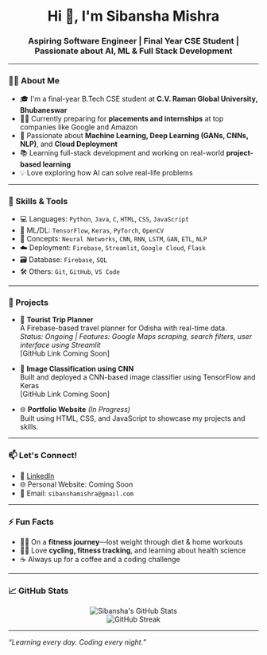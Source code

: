 <h1 align="center">Hi 👋, I'm Sibansha Mishra</h1>
<h3 align="center">Aspiring Software Engineer | Final Year CSE Student | Passionate about AI, ML & Full Stack Development</h3>

---

### 🧑‍💻 About Me

- 🎓 I'm a final-year B.Tech CSE student at **C.V. Raman Global University, Bhubaneswar**  
- 👨‍💻 Currently preparing for **placements and internships** at top companies like Google and Amazon  
- 🚀 Passionate about **Machine Learning, Deep Learning (GANs, CNNs, NLP)**, and **Cloud Deployment**  
- 📚 Learning full-stack development and working on real-world **project-based learning**
- 💡 Love exploring how AI can solve real-life problems

---

### 🔧 Skills & Tools

- 💻 Languages: `Python`, `Java`, `C`, `HTML`, `CSS`, `JavaScript`
- 🤖 ML/DL: `TensorFlow`, `Keras`, `PyTorch`, `OpenCV`
- 🧠 Concepts: `Neural Networks`, `CNN`, `RNN`, `LSTM`, `GAN`, `ETL`, `NLP`
- ☁️ Deployment: `Firebase`, `Streamlit`, `Google Cloud`, `Flask`
- 🗃️ Database: `Firebase`, `SQL`
- 🛠️ Others: `Git`, `GitHub`, `VS Code`

---

### 🌟 Projects

- 🔭 **Tourist Trip Planner**  
  A Firebase-based travel planner for Odisha with real-time data.  
  _Status: Ongoing | Features: Google Maps scraping, search filters, user interface using Streamlit_  
  [GitHub Link Coming Soon]

- 🤖 **Image Classification using CNN**  
  Built and deployed a CNN-based image classifier using TensorFlow and Keras  
  [GitHub Link Coming Soon]

- 🌐 **Portfolio Website** *(In Progress)*  
  Built using HTML, CSS, and JavaScript to showcase my projects and skills.

---

### 📫 Let's Connect!

- 💼 [LinkedIn](https://www.linkedin.com/in/sibanshamishra)  
- 🌐 Personal Website: Coming Soon  
- 📧 Email: `sibanshamishra@gmail.com`

---

### ⚡ Fun Facts

- 🏋️‍♂️ On a **fitness journey**—lost weight through diet & home workouts  
- 🚴‍♂️ Love **cycling, fitness tracking**, and learning about health science  
- ☕ Always up for a coffee and a coding challenge

---

### 📈 GitHub Stats

<p align="center">
  <img src="https://github-readme-stats.vercel.app/api?username=SIBANSHAMISHRA&show_icons=true&theme=tokyonight" alt="Sibansha's GitHub Stats" />
  <br>
  <img src="https://github-readme-streak-stats.herokuapp.com/?user=SIBANSHAMISHRA&theme=tokyonight" alt="GitHub Streak" />
</p>

---

*“Learning every day. Coding every night.”*
